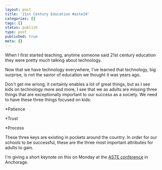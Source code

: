 ```yaml
---
layout: post
title: '21st Century Education #aste19'
categories: []
tags: []
status: publish
type: post
published: true
meta: {}
---
```


When I first started teaching, anytime someone said 21st century education they were pretty much talking about technology.

Now that we have technology everywhere, I've learned that technology, big surprise, is not the savior of education we thought it was years ago.

Don't get me wrong, it certainly enables a lot of great things, but as I see kids on technology more and more, I see that we as adults are missing three things that are exceptionally important to our success as a society. We need to have these three things focused on kids:

*Patience


*Trust


*Process

These three keys are existing in pockets around the country. In order for our schools to be successful, these are the three most important attributes for adults to gain.

I'm giving a short keynote on this on Monday at the 
[ASTE conference](http://aste.org) in Anchorage.
